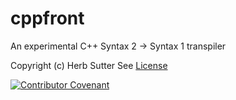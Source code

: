 # cppfront

An experimental C++ Syntax 2 -> Syntax 1 transpiler

Copyright (c) Herb Sutter
See [License](LICENSE)

[![Contributor Covenant](https://img.shields.io/badge/Contributor%20Covenant-2.1-4baaaa.svg)](code_of_conduct.md)

